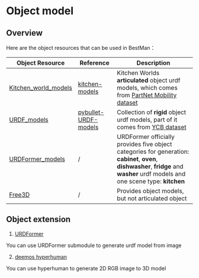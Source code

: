 # Object model

## Overview

Here are the object resources that can be used in BestMan：

| Object Resource   |  Reference | Description |
| -------- | -------- | -------- |
| [Kitchen_world_models](https://github.com/starry521/Kitchen_world_models/tree/e3b15702a11d9aa7f409f5eacad88e75ef53b006)  | [kitchen-models](https://github.com/zt-yang/kitchen-models/tree/64f1a7696c6517cf9b7681ad21b02404364e33f5) | Kitchen Worlds **articulated** object urdf models, which comes from [PartNet Mobility dataset](https://sapien.ucsd.edu/browse)
| [URDF_models](https://github.com/yding25/URDF_models/tree/4f5c0f342b202f9aeaec95d53b138d87e213f2c9)  | [pybullet-URDF-models](https://github.com/ChenEating716/pybullet-URDF-models) | Collection of **rigid** object urdf models, part of it comes from [YCB dataset](http://ycb-benchmarks.s3-website-us-east-1.amazonaws.com/)
| [URDFormer_models](https://drive.google.com/file/d/1aP6-XEzAGtmEBiDXangddSJ_IcvERlA4/view) | / | URDFormer officially provides five object categories for generation: **cabinet**, **oven**, **dishwasher**, **fridge** and **washer** urdf models and one scene type: **kitchen**
| [Free3D](https://free3d.com/3d-models/) | / | Provides object models, but not articulated object

## Object extension

1. [URDFormer](../../../DigitalTwin/urdformer/README.md)

You can use URDFormer submodule to generate urdf model from image

2. [deemos hyperhuman](https://hyperhuman.deemos.com/rodin)

You can use hyperhuman to generate 2D RGB image to 3D model